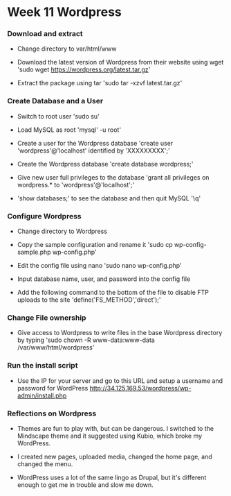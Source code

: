 # Week 11 Wordpress

### Download and extract

- Change directory to var/html/www

- Download the latest version of Wordpress from their website using wget 'sudo wget https://wordpress.org/latest.tar.gz'

- Extract the package using tar 'sudo tar -xzvf latest.tar.gz'

### Create Database and a User

- Switch to root user 'sudo su'

- Load MySQL as root 'mysql' -u root'

- Create a user for the Wordpress database 'create user 'wordpress'@'localhost' identified by 'XXXXXXXXX';'

- Create the Wordpress database 'create database wordpress;'

- Give new user full privileges to the database 'grant all privileges on wordpress.* to 'wordpress'@'localhost';'

- 'show databases;' to see the database and then quit MySQL '\q'

### Configure Wordpress

- Change directory to Wordpress

- Copy the sample configuration and rename it 'sudo cp wp-config-sample.php wp-config.php'

- Edit the config file using nano 'sudo nano wp-config.php'

- Input database name, user, and password into the config file

- Add the following command to the bottom of the file to disable FTP uploads to the site 'define('FS_METHOD','direct');'

### Change File ownership

- Give access to Wordpress to write files in the base Wordpress directory by typing 'sudo chown -R www-data:www-data /var/www/html/wordpress'

### Run the install script

- Use the IP for your server and go to this URL and setup a username and password for WordPress http://34.125.169.53/wordpress/wp-admin/install.php

### Reflections on Wordpress

- Themes are fun to play with, but can be dangerous. I switched to the Mindscape theme and it suggested using Kubio, which broke my WordPress. 

- I created new pages, uploaded media, changed the home page, and changed the menu.

- WordPress uses a lot of the same lingo as Drupal, but it's different enough to get me in trouble and slow me down. 

